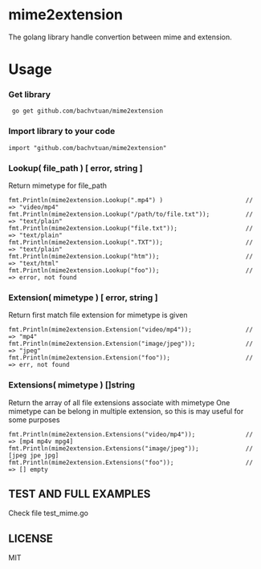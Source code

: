 # mime2extension

The golang library handle convertion between mime and extension.


# Usage

### Get library

```
 go get github.com/bachvtuan/mime2extension
```

### Import library to your code

```
import "github.com/bachvtuan/mime2extension"

```


### Lookup( file_path ) [ error, string ]


Return mimetype for file_path

```
fmt.Println(mime2extension.Lookup(".mp4") )                       // => "video/mp4" 
fmt.Println(mime2extension.Lookup("/path/to/file.txt"));          // => "text/plain" 
fmt.Println(mime2extension.Lookup("file.txt"));                   // => "text/plain" 
fmt.Println(mime2extension.Lookup(".TXT"));                       // => "text/plain" 
fmt.Println(mime2extension.Lookup("htm"));                        // => "text/html" 
fmt.Println(mime2extension.Lookup("foo"));                        // => error, not found
```

### Extension( mimetype ) [ error, string ] 

Return first match file extension for mimetype is given

```
fmt.Println(mime2extension.Extension("video/mp4"));               // => "mp4" 
fmt.Println(mime2extension.Extension("image/jpeg"));              // => "jpeg" 
fmt.Println(mime2extension.Extension("foo"));                     // => err, not found
```

### Extensions( mimetype ) []string

Return the array of all file extensions associate with mimetype
One mimetype can be belong in multiple extension, so this is may useful for some purposes

```
fmt.Println(mime2extension.Extensions("video/mp4"));              // => [mp4 mp4v mpg4]
fmt.Println(mime2extension.Extensions("image/jpeg"));             // [jpeg jpe jpg]
fmt.Println(mime2extension.Extensions("foo"));                    // => [] empty
```

## TEST AND FULL EXAMPLES

Check file test_mime.go 


## LICENSE

MIT